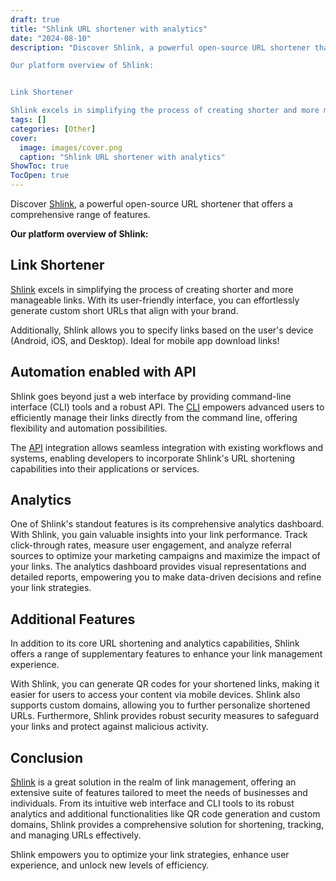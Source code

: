 ```yaml
---
draft: true
title: "Shlink URL shortener with analytics"
date: "2024-08-10"
description: "Discover Shlink, a powerful open-source URL shortener that offers a comprehensive range of features.

Our platform overview of Shlink:


Link Shortener

Shlink excels in simplifying the process of creating shorter and more manageable links. With its user-friendly interface, you can effortlessly generate custom short URLs that align with your brand."
tags: []
categories: [Other]
cover:
  image: images/cover.png
  caption: "Shlink URL shortener with analytics"
ShowToc: true
TocOpen: true
---
```



Discover [Shlink](https://elest.io/open-source/shlink?ref=blog.elest.io), a powerful open\-source URL shortener that offers a comprehensive range of features. 

**Our platform overview of Shlink:**

## Link Shortener

[Shlink](https://elest.io/open-source/shlink?ref=blog.elest.io) excels in simplifying the process of creating shorter and more manageable links. With its user\-friendly interface, you can effortlessly generate custom short URLs that align with your brand. 

Additionally, Shlink allows you to specify links based on the user's device (Android, iOS, and Desktop). Ideal for mobile app download links!

## Automation enabled with API

Shlink goes beyond just a web interface by providing command\-line interface (CLI) tools and a robust API. The [CLI](https://shlink.io/documentation/command-line-interface/entry-point/?ref=blog.elest.io) empowers advanced users to efficiently manage their links directly from the command line, offering flexibility and automation possibilities. 

The [API](https://shlink.io/documentation/api-docs/?ref=blog.elest.io) integration allows seamless integration with existing workflows and systems, enabling developers to incorporate Shlink's URL shortening capabilities into their applications or services.

## Analytics

One of Shlink's standout features is its comprehensive analytics dashboard. With Shlink, you gain valuable insights into your link performance. Track click\-through rates, measure user engagement, and analyze referral sources to optimize your marketing campaigns and maximize the impact of your links. The analytics dashboard provides visual representations and detailed reports, empowering you to make data\-driven decisions and refine your link strategies.

## Additional Features

In addition to its core URL shortening and analytics capabilities, Shlink offers a range of supplementary features to enhance your link management experience. 

With Shlink, you can generate QR codes for your shortened links, making it easier for users to access your content via mobile devices. Shlink also supports custom domains, allowing you to further personalize shortened URLs. Furthermore, Shlink provides robust security measures to safeguard your links and protect against malicious activity.

## Conclusion

[Shlink](https://elest.io/open-source/shlink?ref=blog.elest.io) is a great solution in the realm of link management, offering an extensive suite of features tailored to meet the needs of businesses and individuals. From its intuitive web interface and CLI tools to its robust analytics and additional functionalities like QR code generation and custom domains, Shlink provides a comprehensive solution for shortening, tracking, and managing URLs effectively. 

Shlink empowers you to optimize your link strategies, enhance user experience, and unlock new levels of efficiency.



